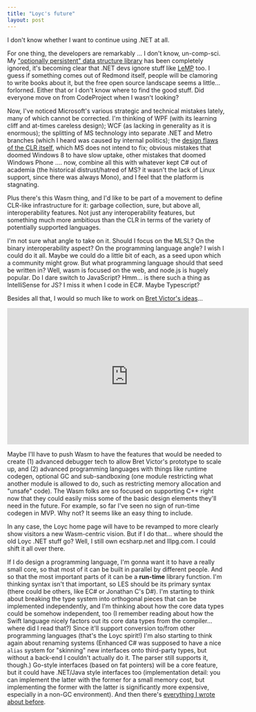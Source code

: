 ```yaml
---
title: "Loyc's future"
layout: post
---
```


I don't know whether I want to continue using .NET at all.

For one thing, the developers are remarkably ... I don't know, un-comp-sci. My ["optionally persistent" data structure library](http://core.loyc.net/collections) has been completely ignored, it's becoming clear that .NET devs ignore stuff like [LeMP](/lemp) too. I guess if something comes out of Redmond itself, people will be clamoring to write books about it, but the free open source landscape seems a little... forlorned. Either that or I don't know where to find the good stuff. Did everyone move on from CodeProject when I wasn't looking?

Now, I've noticed Microsoft's various strategic and technical mistakes lately, many of which cannot be corrected. I'm thinking of WPF (with its learning cliff and at-times careless design); WCF (as lacking in generality as it is enormous); the splitting of MS technology into separate .NET and Metro branches (which I heard was caused by internal politics); the [design flaws of the CLR itself](http://loyc.net/2014/dotnet-annoyances.html), which MS does not intend to fix; obvious mistakes that doomed Windows 8 to have slow uptake, other mistakes that doomed Windows Phone .... now, combine all this with whatever kept C# out of academia (the historical distrust/hatred of MS? it wasn't the lack of Linux support, since there was always Mono), and I feel that the platform is stagnating.

Plus there's this Wasm thing, and I'd like to be part of a movement to define CLR-like infrastructure for it: garbage collection, sure, but above all, interoperability features. Not just any interoperability features, but something much more ambitious than the CLR in terms of the variety of potentially supported languages.

I'm not sure what angle to take on it. Should I focus on the MLSL? On the binary interoperability aspect? On the programming language angle? I wish I could do it all. Maybe we could do a little bit of each, as a seed upon which a community might grow. But what programming language should that seed be written in? Well, wasm is focused on the web, and node.js is hugely popular. Do I dare switch to JavaScript? Hmm... is there such a thing as IntelliSense for JS? I miss it when I code in EC#. Maybe Typescript?

Besides all that, I would so much like to work on [Bret Victor's ideas](http://worrydream.com/#!/LearnableProgramming)...

<iframe width="560" height="315" src="https://www.youtube.com/embed/PUv66718DII" frameborder="0" allowfullscreen></iframe>

Maybe I'll have to push Wasm to have the features that would be needed to create (1) advanced debugger tech to allow Bret Victor's prototype to scale up, and (2) advanced programming languages with things like runtime codegen, optional GC and sub-sandboxing (one module restricting what another module is allowed to do, such as restricting memory allocation and "unsafe" code). The Wasm folks are so focused on supporting C++ right now that they could easily miss some of the basic design elements they'll need in the future. For example, so far I've seen no sign of run-time codegen in MVP. Why not? It seems like an easy thing to include.

In any case, the Loyc home page will have to be revamped to more clearly show visitors a new Wasm-centric vision. But if I do that... where should the old Loyc .NET stuff go? Well, I still own ecsharp.net and lllpg.com. I could shift it all over there.

If I do design a programming language, I'm gonna want it to have a really small core, so that most of it can be built in parallel by different people. And so that the most important parts of it can be a **run-time** library function. I'm thinking syntax isn't that important, so LES should be its primary syntax (there could be others, like EC# or Jonathan C's D#). I'm starting to think about breaking the type system into orthogonal pieces that can be implemented independently, and I'm thinking about how the core data types could be somehow independent, too (I remember reading about how the Swift language nicely factors out its core data types from the compiler... where did I read that?) Since it'll support conversion to/from other programming languages (that's the Loyc spirit!) I'm also starting to think again about renaming systems (Enhanced C# was supposed to have a nice `alias` system for "skinning" new interfaces onto third-party types, but without a back-end I couldn't actually do it. The parser still supports it, though.) Go-style interfaces (based on fat pointers) will be a core feature, but it could have .NET/Java style interfaces too (implementation detail: you can implement the latter with the former for a small memory cost, but implementing the former with the latter is significantly more expensive, especially in a non-GC environment). And then there's [everything I wrote about before](http://loyc.net/2015/ultimate-language.html).
